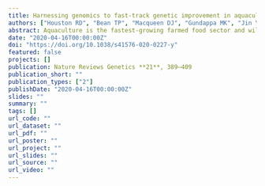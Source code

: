 ```yaml
---
title: Harnessing genomics to fast-track genetic improvement in aquaculture
authors: ["Houston RD", "Bean TP", "Macqueen DJ", "Gundappa MK", "Jin YH", "Jenkins TL", "et al."]
abstract: Aquaculture is the fastest-growing farmed food sector and will soon become the primary source of fish and shellfish for human diets. In contrast to crop and livestock production, aquaculture production is derived from numerous, exceptionally diverse species that are typically in the early stages of domestication. Genetic improvement of production traits via well-designed, managed breeding programmes has great potential to help meet the rising seafood demand driven by human population growth. Supported by continuous advances in sequencing and bioinformatics, genomics is increasingly being applied across the broad range of aquaculture species and at all stages of the domestication process to optimize selective breeding. In the future, combining genomic selection with biotechnological innovations, such as genome editing and surrogate broodstock technologies, may further expedite genetic improvement in aquaculture.
date: "2020-04-16T00:00:00Z"
doi: "https://doi.org/10.1038/s41576-020-0227-y"
featured: false
projects: []
publication: Nature Reviews Genetics **21**, 389–409
publication_short: ""
publication_types: ["2"]
publishDate: "2020-04-16T00:00:00Z"
slides: ""
summary: ""
tags: []
url_code: ""
url_dataset: ""
url_pdf: ""
url_poster: ""
url_project: ""
url_slides: ""
url_source: ""
url_video: ""
---
```


